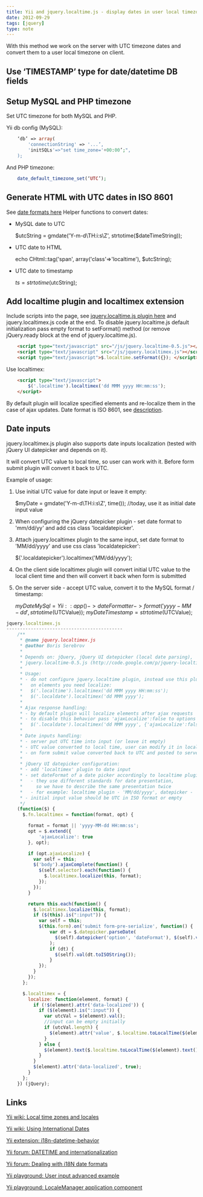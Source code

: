 ```yaml
---
title: Yii and jquery.localtime.js - display dates in user local timezone
date: 2012-09-29
tags: [jquery]
type: note
---
```


With this method we work on the server with UTC timezone dates and convert them
to a user local timezone on client.

<!-- more -->
Use ‘TIMESTAMP’ type for date/datetime DB fields
-------------------------------------------

Setup MySQL and PHP timezone
-------------------------------------------

Set UTC timezone for both MySQL and PHP.

Yii db config (MySQL):

```php
    ‘db’ => array(
        'connectionString' => '...’,
        'initSQLs'=>"set time_zone='+00:00’;",
    );
```

And PHP timezone:

```php
    date_default_timezone_set(‘UTC’);
```

Generate HTML with UTC dates in ISO 8601
-------------------------------------------
See [date formats here](http://code.google.com/p/jquery-localtime/wiki/Usage)
Helper functions to convert dates:
- MySQL date to UTC

    $utcString = gmdate('Y-m-d\TH:i:s\Z', strtotime($dateTimeString));

- UTC date to HTML

    echo CHtml::tag('span', array('class'=>'localtime'), $utcString);

- UTC date to timestamp

     $ts = strtotime($utcString);

Add localtime plugin and localtimex extension
-------------------------------------------
Include scripts into the page, see [jquery.localtime.js plugin here](http://code.google.com/p/jquery-localtime/) and
jquery.localtimex.js code at the end.
To disable jquery.localtime.js default initialization pass empty format to setFormat()
method (or remove jQuery.ready block at the end of jquery.localtime.js).

```html
    <script type="text/javascript" src="/js/jquery.localtime-0.5.js"></script>
    <script type="text/javascript" src="/js/jquery.localtimex.js"></script>
    <script type="text/javascript">$.localtime.setFormat({}); </script>
```

Use localtimex:

```html
    <script type="text/javascript">
        $('.localtime').localtimex('dd MMM yyyy HH:mm:ss');
    </script>
```

By default plugin will localize specified elements and re-localize them in the case of ajax updates.
Date format is ISO 8601, see [description](http://code.google.com/p/jquery-localtime/wiki/Usage).

Date inputs
-------------------------------------------
jquery.localtimex.js plugin also supports date inputs localization (tested with jQuery UI datepicker and depends on it).

It will convert UTC value to local time, so user can work with it. Before form submit plugin will convert it back to UTC.

Example of usage:

1. Use initial UTC value for date input or leave it empty:

    $myDate = gmdate('Y-m-d\TH:i:s\Z', time()); //today, use it as initial date input value

1. When configuring the jQuery datepicker plugin - set date format to 'mm/dd/yy' and add css class 'localdatepicker'.

1. Attach jquery.localtimex plugin to the same input, set date format to 'MM/dd/yyyy' and use css class 'localdatepicker':

    $('.localdatepicker').localtimex('MM/dd/yyyy');

1. On the client side localtimex plugin will convert initial UTC value to the local client time and then will convert it back when form is submitted

1. On the server side - accept UTC value, convert it to the MySQL format / timestamp:

    $myDateMySql = Yii::app()->dateFormatter->format('yyyy-MM-dd', strtotime($UTCValue));
    $myDateTimestamp = strtotime($UTCValue);

```js
jquery.localtimex.js
-------------------------------------------
    /**
     * @name jquery.localtimex.js
     * @author Boris Serebrov
     *
     * Depends on: jQuery, jQuery UI datepicker (local date parsing),
     * jquery.localtime-0.5.js (http://code.google.com/p/jquery-localtime/)
     *
     * Usage:
     * - do not configure jquery.localtime plugin, instead use this plugin
     *   on elements you need localize:
     *   $('.localtime').localtimex('dd MMM yyyy HH:mm:ss');
     *   $('.localdate').localtimex('dd MMM yyyy');
     *
     * Ajax response handling:
     * - by default plugin will localize elements after ajax requests
     * - to disable this behavior pass 'ajaxLocalize':false to options
     *   $('.localdate').localtimex('dd MMM yyyy', {'ajaxLocalize':false});
     *
     * Date inputs handling:
     * - server put UTC time into input (or leave it empty)
     * - UTC value converted to local time, user can modify it in local format
     * - on form submit value converted back to UTC and posted to server
     *
     * jQuery UI datepicker configuration:
     * - add 'localtimex' plugin to date input
     * - set dateFormat of a date picker accordingly to localtime plugin output format
     *   - they use different standards for date presentation,
     *     so we have to describe the same presentation twice
     *   - for example: localtime plugin - 'MM/dd/yyyy', datepicker - 'mm/dd/yy'
     * - initial input value should be UTC in ISO format or empty
     */
    (function($) {
      $.fn.localtimex = function(format, opt) {

        format = format || 'yyyy-MM-dd HH:mm:ss';
        opt = $.extend({
            'ajaxLocalize': true
        }, opt);

        if (opt.ajaxLocalize) {
          var self = this;
          $('body').ajaxComplete(function() {
            $(self.selector).each(function() {
              $.localtimex.localize(this, format);
            });
          });
        }

        return this.each(function() {
          $.localtimex.localize(this, format);
          if ($(this).is(":input")) {
            var self = this;
            $(this.form).on('submit form-pre-serialize', function() {
                var dt = $.datepicker.parseDate(
                  $(self).datepicker('option', 'dateFormat'), $(self).val()
                );
                if (dt) {
                  $(self).val(dt.toISOString());
                }
            });
          }
        });
      };

      $.localtimex = {
        localize: function(element, format) {
          if (!$(element).attr('data-localized')) {
            if ($(element).is(":input")) {
              var utcVal = $(element).val();
              //input can be empty initially
              if (utcVal.length) {
                $(element).attr('value', $.localtime.toLocalTime($(element).val(), format));
              }
            } else {
              $(element).text($.localtime.toLocalTime($(element).text(), format));
            }
          }
          $(element).attr('data-localized', true);
        }
      };
    }) (jQuery);
```

Links
-------------------------------------------
[Yii wiki: Local time zones and locales](http://www.yiiframework.com/wiki/197/local-time-zones-and-locales/)

[Yii wiki: Using International Dates](http://www.yiiframework.com/wiki/183/using-international-dates/)

[Yii extension: i18n-datetime-behavior](http://www.yiiframework.com/extension/i18n-datetime-behavior/)

[Yii forum: DATETIME and internationalization](http://www.yiiframework.com/forum/index.php/topic/9950-datetime-and-internationalization/)

[Yii forum: Dealing with i18N date formats](http://www.yiiframework.com/forum/index.php/topic/3649-dealing-with-i18n-date-formats/)

[Yii playground: User input advanced example](http://www.yiiplayground.cubedwater.com/index.php?r=InternationalizationModule/datetime/userinput)

[Yii playground: LocaleManager application component](http://www.yiiplayground.cubedwater.com/index.php?r=InternationalizationModule/datetime/localeManager)
